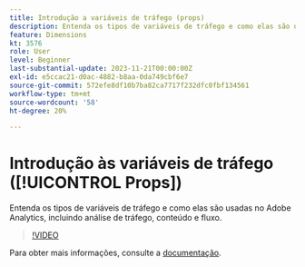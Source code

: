 ```yaml
---
title: Introdução a variáveis de tráfego (props)
description: Entenda os tipos de variáveis de tráfego e como elas são usadas no Adobe Analytics.
feature: Dimensions
kt: 3576
role: User
level: Beginner
last-substantial-update: 2023-11-21T00:00:00Z
exl-id: e5ccac21-d0ac-4882-b8aa-0da749cbf6e7
source-git-commit: 572efe8df10b7ba82ca7717f232dfc0fbf134561
workflow-type: tm+mt
source-wordcount: '58'
ht-degree: 20%

---
```


# Introdução às variáveis de tráfego ([!UICONTROL Props])

Entenda os tipos de variáveis de tráfego e como elas são usadas no Adobe Analytics, incluindo análise de tráfego, conteúdo e fluxo.

>[!VIDEO](https://video.tv.adobe.com/v/28767/?quality=12&learn=on)

Para obter mais informações, consulte a [documentação](https://experienceleague.adobe.com/docs/analytics/components/dimensions/prop.html).
